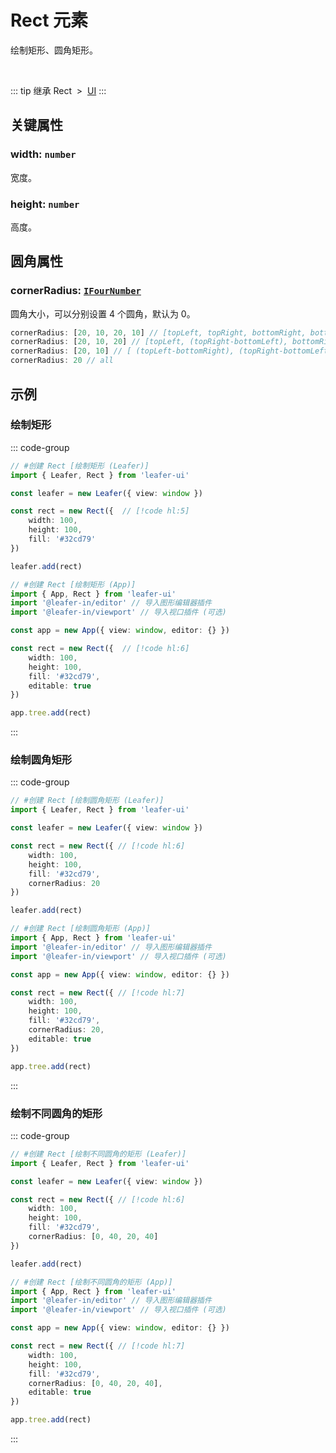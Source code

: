 <script setup>
import Case from '/component/Case.vue'
</script>

# Rect 元素

绘制矩形、圆角矩形。

<case name="Rect" editor=false></case>

<br/>

::: tip 继承
Rect &nbsp;>&nbsp; [UI](./UI.md)
:::

## 关键属性

### width: `number`

宽度。

### height: `number`

高度。

## 圆角属性

### cornerRadius: [`IFourNumber`](/reference/interface/math/Math.md#ifournumber)

圆角大小，可以分别设置 4 个圆角，默认为 0。

```ts
cornerRadius: [20, 10, 20, 10] // [topLeft, topRight, bottomRight, bottomLeft]
cornerRadius: [20, 10, 20] // [topLeft, (topRight-bottomLeft), bottomRight]
cornerRadius: [20, 10] // [ (topLeft-bottomRight), (topRight-bottomLeft)]
cornerRadius: 20 // all
```

<!-- ## 继承元素

### [UI](./UI.md) -->

<!-- ## API

### [Rect](/api/classes/Rect.md) -->

## 示例

<case name="Rect" index=0 editor=false></case>

### 绘制矩形

::: code-group
```ts
// #创建 Rect [绘制矩形 (Leafer)]
import { Leafer, Rect } from 'leafer-ui'

const leafer = new Leafer({ view: window })

const rect = new Rect({  // [!code hl:5]
    width: 100,
    height: 100,
    fill: '#32cd79'
})

leafer.add(rect)
```
```ts
// #创建 Rect [绘制矩形 (App)]
import { App, Rect } from 'leafer-ui'
import '@leafer-in/editor' // 导入图形编辑器插件
import '@leafer-in/viewport' // 导入视口插件 (可选)

const app = new App({ view: window, editor: {} })

const rect = new Rect({  // [!code hl:6]
    width: 100,
    height: 100,
    fill: '#32cd79',
    editable: true
})

app.tree.add(rect)
```
:::

<case name="Rect" index=1 editor=false></case>

### 绘制圆角矩形

::: code-group
```ts
// #创建 Rect [绘制圆角矩形 (Leafer)]
import { Leafer, Rect } from 'leafer-ui'

const leafer = new Leafer({ view: window })

const rect = new Rect({ // [!code hl:6]
    width: 100,
    height: 100,
    fill: '#32cd79',
    cornerRadius: 20
})

leafer.add(rect)
```
```ts
// #创建 Rect [绘制圆角矩形 (App)]
import { App, Rect } from 'leafer-ui'
import '@leafer-in/editor' // 导入图形编辑器插件
import '@leafer-in/viewport' // 导入视口插件 (可选)

const app = new App({ view: window, editor: {} })

const rect = new Rect({ // [!code hl:7]
    width: 100,
    height: 100,
    fill: '#32cd79',
    cornerRadius: 20,
    editable: true
})

app.tree.add(rect)
```
:::

<case name="Rect" index=4 editor=false></case>

### 绘制不同圆角的矩形

::: code-group
```ts
// #创建 Rect [绘制不同圆角的矩形 (Leafer)]
import { Leafer, Rect } from 'leafer-ui'

const leafer = new Leafer({ view: window })

const rect = new Rect({ // [!code hl:6]
    width: 100,
    height: 100,
    fill: '#32cd79',
    cornerRadius: [0, 40, 20, 40]
})

leafer.add(rect)
```
```ts
// #创建 Rect [绘制不同圆角的矩形 (App)]
import { App, Rect } from 'leafer-ui'
import '@leafer-in/editor' // 导入图形编辑器插件
import '@leafer-in/viewport' // 导入视口插件 (可选)

const app = new App({ view: window, editor: {} })

const rect = new Rect({ // [!code hl:7]
    width: 100,
    height: 100,
    fill: '#32cd79',
    cornerRadius: [0, 40, 20, 40],
    editable: true
})

app.tree.add(rect)
```
:::
